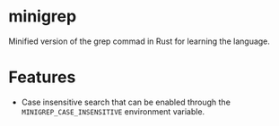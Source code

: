 # minigrep
Minified version of the grep commad in Rust for learning the language.

# Features
- Case insensitive search that can be enabled through the `MINIGREP_CASE_INSENSITIVE` environment variable.
